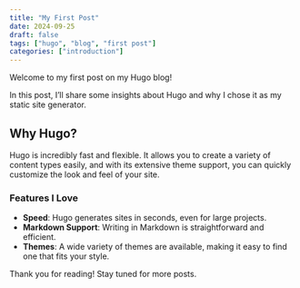 ```yaml
---
title: "My First Post"
date: 2024-09-25
draft: false
tags: ["hugo", "blog", "first post"]
categories: ["introduction"]
---
```


Welcome to my first post on my Hugo blog! 

In this post, I’ll share some insights about Hugo and why I chose it as my static site generator.

## Why Hugo?

Hugo is incredibly fast and flexible. It allows you to create a variety of content types easily, and with its extensive theme support, you can quickly customize the look and feel of your site.

### Features I Love

- **Speed**: Hugo generates sites in seconds, even for large projects.
- **Markdown Support**: Writing in Markdown is straightforward and efficient.
- **Themes**: A wide variety of themes are available, making it easy to find one that fits your style.

Thank you for reading! Stay tuned for more posts.

